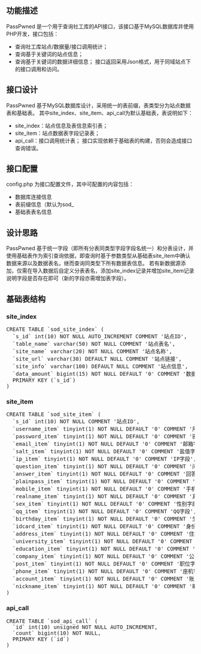 ## 功能描述
PassPwned 是一个用于查询社工库的API接口，该接口基于MySQL数据库并使用PHP开发，接口包括：
* 查询社工库站点/数据量/接口调用统计；
* 查询基于关键词的站点信息；
* 查询基于关键词的数据详细信息；
接口返回采用Json格式，用于同域站点下的接口调用和访问。

## 接口设计
PassPwned 基于MySQL数据库设计，采用统一的表前缀，表类型分为站点数据表和基础表。
其中site_index、site_item、api_call为默认基础表，表说明如下：
* site_index：站点信息及表信息索引表；
* site_item：站点数据表字段记录表；
* api_call：接口调用统计表；
接口实现依赖于基础表的构建，否则会造成接口查询错误。

## 接口配置
config.php 为接口配置文件，其中可配置的内容包括：
* 数据库连接信息
* 表前缀信息（默认为sod_
* 基础表表名信息

## 设计思路
PassPwned 基于统一字段（即所有分表同类型字段字段名统一）和分表设计，并使用基础表作为索引查询依据，即查询时基于参数类型从基础表site_item中确认数据来源以及数据表名，继而查询同类型下所有数据表信息。
若有新数据源添加，仅需在导入数据后自定义分表表名，添加site_index记录并增加site_item记录说明字段是否存在即可（新的字段亦需增加表字段）。

## 基础表结构
### site_index
<pre>
CREATE TABLE `sod_site_index` (
  `s_id` int(10) NOT NULL AUTO_INCREMENT COMMENT '站点ID',
  `table_name` varchar(50) NOT NULL COMMENT '站点表名',
  `site_name` varchar(20) NOT NULL COMMENT '站点名称',
  `site_url` varchar(30) DEFAULT NULL COMMENT '站点链接',
  `site_info` varchar(100) DEFAULT NULL COMMENT '站点信息',
  `data_amount` bigint(15) NOT NULL DEFAULT '0' COMMENT '数据量',
  PRIMARY KEY (`s_id`)
)
</pre>

### site_item
<pre>
CREATE TABLE `sod_site_item` (
  `s_id` int(10) NOT NULL COMMENT '站点ID',
  `username_item` tinyint(1) NOT NULL DEFAULT '0' COMMENT '用户名字段',
  `password_item` tinyint(1) NOT NULL DEFAULT '0' COMMENT '密文密码字段',
  `email_item` tinyint(1) NOT NULL DEFAULT '0' COMMENT '邮箱字段',
  `salt_item` tinyint(1) NOT NULL DEFAULT '0' COMMENT '盐值字段',
  `ip_item` tinyint(1) NOT NULL DEFAULT '0' COMMENT 'IP字段',
  `question_item` tinyint(1) NOT NULL DEFAULT '0' COMMENT '问题字段',
  `answer_item` tinyint(1) NOT NULL DEFAULT '0' COMMENT '回答字段',
  `plainpass_item` tinyint(1) NOT NULL DEFAULT '0' COMMENT '明文密码字段',
  `mobile_item` tinyint(1) NOT NULL DEFAULT '0' COMMENT '手机字段',
  `realname_item` tinyint(1) NOT NULL DEFAULT '0' COMMENT '真实姓名字段',
  `sex_item` tinyint(1) NOT NULL DEFAULT '0' COMMENT '性别字段',
  `qq_item` tinyint(1) NOT NULL DEFAULT '0' COMMENT 'QQ字段',
  `birthday_item` tinyint(1) NOT NULL DEFAULT '0' COMMENT '生日字段',
  `idcard_item` tinyint(1) NOT NULL DEFAULT '0' COMMENT '身份证字段',
  `address_item` tinyint(1) NOT NULL DEFAULT '0' COMMENT '住址字段',
  `university_item` tinyint(1) NOT NULL DEFAULT '0' COMMENT '大学字段',
  `education_item` tinyint(1) NOT NULL DEFAULT '0' COMMENT '学历字段',
  `company_item` tinyint(1) NOT NULL DEFAULT '0' COMMENT '公司字段',
  `post_item` tinyint(1) NOT NULL DEFAULT '0' COMMENT '职位字段',
  `phone_item` tinyint(1) NOT NULL DEFAULT '0' COMMENT '座机字段',
  `account_item` tinyint(1) NOT NULL DEFAULT '0' COMMENT '账户字段',
  `nickname_item` tinyint(1) NOT NULL DEFAULT '0' COMMENT '昵称字段'
)
</pre>

### api_call
<pre>
CREATE TABLE `sod_api_call` (
  `id` int(10) unsigned NOT NULL AUTO_INCREMENT,
  `count` bigint(10) NOT NULL,
  PRIMARY KEY (`id`)
)
</pre>
